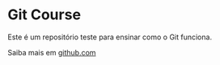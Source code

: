 # Git Course

Este é um repositório teste para ensinar como o Git funciona.

Saiba mais em [github.com](https://www.github.com/joaovitor7817)
